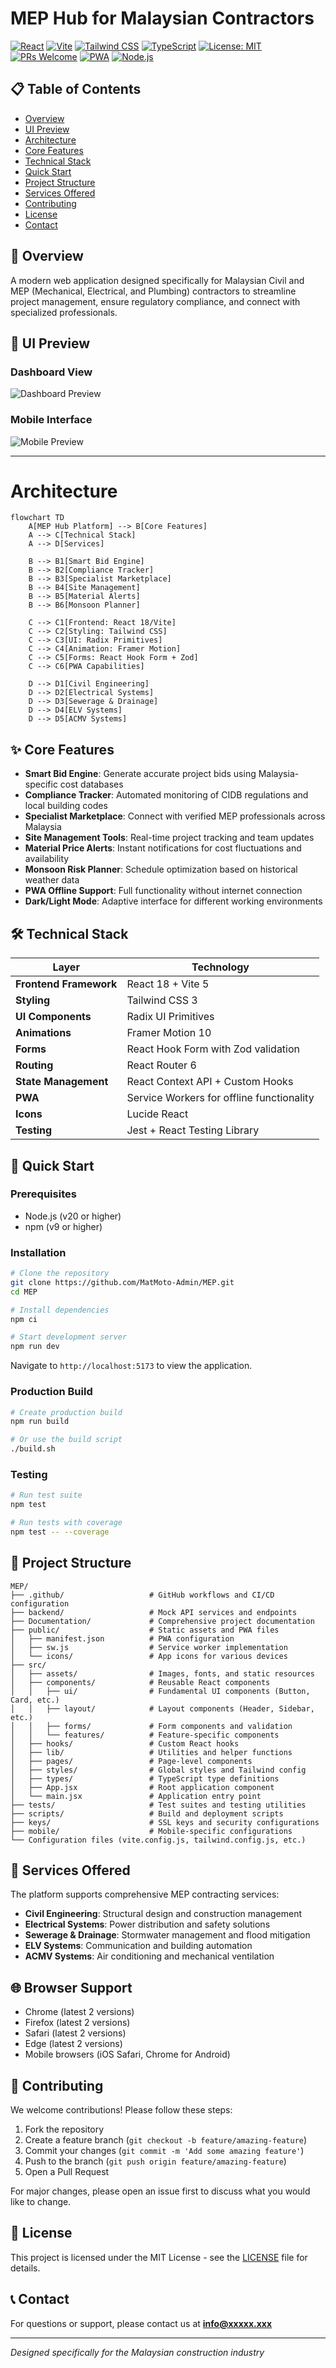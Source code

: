 # MEP Hub for Malaysian Contractors

[![React](https://img.shields.io/badge/React-18.2.0-61dafb?logo=react)](https://reactjs.org/)
[![Vite](https://img.shields.io/badge/Vite-5.0.0-646CFF?logo=vite)](https://vitejs.dev/)
[![Tailwind CSS](https://img.shields.io/badge/Tailwind_CSS-3.3.0-06B6D4?logo=tailwindcss)](https://tailwindcss.com/)
[![TypeScript](https://img.shields.io/badge/TypeScript-5.0.0-3178C6?logo=typescript)](https://www.typescriptlang.org/)
[![License: MIT](https://img.shields.io/badge/License-MIT-yellow.svg)](https://opensource.org/licenses/MIT)
[![PRs Welcome](https://img.shields.io/badge/PRs-welcome-brightgreen.svg)](CONTRIBUTING.md)
[![PWA](https://img.shields.io/badge/PWA-Enabled-5A0FC8?logo=pwa)](https://web.dev/progressive-web-apps/)
[![Node.js](https://img.shields.io/badge/Node.js-20.0%2B-339933?logo=node.js)](https://nodejs.org/)

## 📋 Table of Contents

- [Overview](#-overview)
- [UI Preview](#-ui-preview)
- [Architecture](#-architecture)
- [Core Features](#-core-features)
- [Technical Stack](#-technical-stack)
- [Quick Start](#-quick-start)
- [Project Structure](#-project-structure)
- [Services Offered](#-services-offered)
- [Contributing](#-contributing)
- [License](#-license)
- [Contact](#-contact)

## 📖 Overview

A modern web application designed specifically for Malaysian Civil and MEP (Mechanical, Electrical, and Plumbing) contractors to streamline project management, ensure regulatory compliance, and connect with specialized professionals.

## 🎨 UI Preview
  
### Dashboard View
![Dashboard Preview](https://qgmvsvq5fn67imzt.public.blob.vercel-storage.com/Screenshot_20250820-134732.jpg)

### Mobile Interface
![Mobile Preview](https://qgmvsvq5fn67imzt.public.blob.vercel-storage.com/Screenshot_20250820-140157.jpg)

---

# Architecture

```mermaid
flowchart TD
    A[MEP Hub Platform] --> B[Core Features]
    A --> C[Technical Stack]
    A --> D[Services]
    
    B --> B1[Smart Bid Engine]
    B --> B2[Compliance Tracker]
    B --> B3[Specialist Marketplace]
    B --> B4[Site Management]
    B --> B5[Material Alerts]
    B --> B6[Monsoon Planner]
    
    C --> C1[Frontend: React 18/Vite]
    C --> C2[Styling: Tailwind CSS]
    C --> C3[UI: Radix Primitives]
    C --> C4[Animation: Framer Motion]
    C --> C5[Forms: React Hook Form + Zod]
    C --> C6[PWA Capabilities]
    
    D --> D1[Civil Engineering]
    D --> D2[Electrical Systems]
    D --> D3[Sewerage & Drainage]
    D --> D4[ELV Systems]
    D --> D5[ACMV Systems]
```

## ✨ Core Features

- **Smart Bid Engine**: Generate accurate project bids using Malaysia-specific cost databases
- **Compliance Tracker**: Automated monitoring of CIDB regulations and local building codes
- **Specialist Marketplace**: Connect with verified MEP professionals across Malaysia
- **Site Management Tools**: Real-time project tracking and team updates
- **Material Price Alerts**: Instant notifications for cost fluctuations and availability
- **Monsoon Risk Planner**: Schedule optimization based on historical weather data
- **PWA Offline Support**: Full functionality without internet connection
- **Dark/Light Mode**: Adaptive interface for different working environments

## 🛠️ Technical Stack

| Layer | Technology |
|-------|------------|
| **Frontend Framework** | React 18 + Vite 5 |
| **Styling** | Tailwind CSS 3 |
| **UI Components** | Radix UI Primitives |
| **Animations** | Framer Motion 10 |
| **Forms** | React Hook Form with Zod validation |
| **Routing** | React Router 6 |
| **State Management** | React Context API + Custom Hooks |
| **PWA** | Service Workers for offline functionality |
| **Icons** | Lucide React |
| **Testing** | Jest + React Testing Library |

## 🚀 Quick Start

### Prerequisites
- Node.js (v20 or higher)
- npm (v9 or higher)

### Installation
```bash
# Clone the repository
git clone https://github.com/MatMoto-Admin/MEP.git
cd MEP

# Install dependencies
npm ci

# Start development server
npm run dev
```

Navigate to `http://localhost:5173` to view the application.

### Production Build
```bash
# Create production build
npm run build

# Or use the build script
./build.sh
```

### Testing
```bash
# Run test suite
npm test

# Run tests with coverage
npm test -- --coverage
```

## 📁 Project Structure

```
MEP/
├── .github/                   # GitHub workflows and CI/CD configuration
├── backend/                   # Mock API services and endpoints
├── Documentation/             # Comprehensive project documentation
├── public/                    # Static assets and PWA files
│   ├── manifest.json          # PWA configuration
│   ├── sw.js                  # Service worker implementation
│   └── icons/                 # App icons for various devices
├── src/
│   ├── assets/                # Images, fonts, and static resources
│   ├── components/            # Reusable React components
│   │   ├── ui/                # Fundamental UI components (Button, Card, etc.)
│   │   ├── layout/            # Layout components (Header, Sidebar, etc.)
│   │   ├── forms/             # Form components and validation
│   │   └── features/          # Feature-specific components
│   ├── hooks/                 # Custom React hooks
│   ├── lib/                   # Utilities and helper functions
│   ├── pages/                 # Page-level components
│   ├── styles/                # Global styles and Tailwind config
│   ├── types/                 # TypeScript type definitions
│   ├── App.jsx                # Root application component
│   └── main.jsx               # Application entry point
├── tests/                     # Test suites and testing utilities
├── scripts/                   # Build and deployment scripts
├── keys/                      # SSL keys and security configurations
├── mobile/                    # Mobile-specific configurations
└── Configuration files (vite.config.js, tailwind.config.js, etc.)
```

## 🔧 Services Offered

The platform supports comprehensive MEP contracting services:

- **Civil Engineering**: Structural design and construction management
- **Electrical Systems**: Power distribution and safety solutions
- **Sewerage & Drainage**: Stormwater management and flood mitigation
- **ELV Systems**: Communication and building automation
- **ACMV Systems**: Air conditioning and mechanical ventilation

## 🌐 Browser Support

- Chrome (latest 2 versions)
- Firefox (latest 2 versions)
- Safari (latest 2 versions)
- Edge (latest 2 versions)
- Mobile browsers (iOS Safari, Chrome for Android)

## 🤝 Contributing

We welcome contributions! Please follow these steps:

1. Fork the repository
2. Create a feature branch (`git checkout -b feature/amazing-feature`)
3. Commit your changes (`git commit -m 'Add some amazing feature'`)
4. Push to the branch (`git push origin feature/amazing-feature`)
5. Open a Pull Request

For major changes, please open an issue first to discuss what you would like to change.

## 📄 License

This project is licensed under the MIT License - see the [LICENSE](LICENSE) file for details.

## 📞 Contact

For questions or support, please contact us at **info@xxxxx.xxx**

---

*Designed specifically for the Malaysian construction industry*
